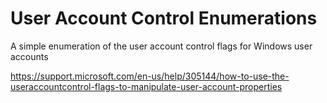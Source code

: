 User Account Control Enumerations
=================================

A simple enumeration of the user account control flags for Windows
user accounts

https://support.microsoft.com/en-us/help/305144/how-to-use-the-useraccountcontrol-flags-to-manipulate-user-account-properties